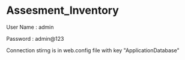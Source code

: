 # Assesment_Inventory
User Name : admin

Password : admin@123

Connection stirng is in web.config file with key "ApplicationDatabase"
